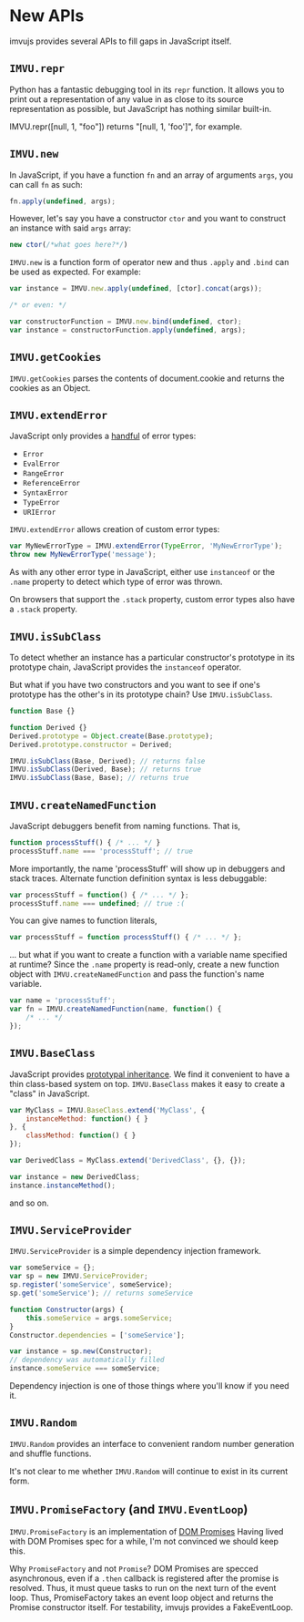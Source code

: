# New APIs

imvujs provides several APIs to fill gaps in JavaScript itself.

## `IMVU.repr`

Python has a fantastic debugging tool in its `repr` function.  It
allows you to print out a representation of any value in as close to
its source representation as possible, but JavaScript has nothing
similar built-in.

IMVU.repr([null, 1, "foo"]) returns "[null, 1, 'foo']", for example.

## `IMVU.new`

In JavaScript, if you have a function `fn` and an array of arguments
`args`, you can call `fn` as such:

```javascript
fn.apply(undefined, args);
```

However, let's say you have a constructor `ctor` and you want to
construct an instance with said `args` array:

```javascript
new ctor(/*what goes here?*/)
```

`IMVU.new` is a function form of operator new and thus `.apply` and
`.bind` can be used as expected.  For example:

```javascript
var instance = IMVU.new.apply(undefined, [ctor].concat(args));

/* or even: */

var constructorFunction = IMVU.new.bind(undefined, ctor);
var instance = constructorFunction.apply(undefined, args);
```

## `IMVU.getCookies`

`IMVU.getCookies` parses the contents of document.cookie and returns
the cookies as an Object.

## `IMVU.extendError`

JavaScript only provides a
[handful](https://developer.mozilla.org/en-US/docs/Web/JavaScript/Reference/Global_Objects/Error)
of error types:

* `Error`
* `EvalError`
* `RangeError`
* `ReferenceError`
* `SyntaxError`
* `TypeError`
* `URIError`

`IMVU.extendError` allows creation of custom error types:

```javascript
var MyNewErrorType = IMVU.extendError(TypeError, 'MyNewErrorType');
throw new MyNewErrorType('message');
```

As with any other error type in JavaScript, either use `instanceof` or
the `.name` property to detect which type of error was thrown.

On browsers that support the `.stack` property, custom error types
also have a `.stack` property.

## `IMVU.isSubClass`

To detect whether an instance has a particular constructor's prototype
in its prototype chain, JavaScript provides the `instanceof` operator.

But what if you have two constructors and you want to see if one's prototype has
the other's in its prototype chain?  Use `IMVU.isSubClass`.

```javascript
function Base {}

function Derived {}
Derived.prototype = Object.create(Base.prototype);
Derived.prototype.constructor = Derived;

IMVU.isSubClass(Base, Derived); // returns false
IMVU.isSubClass(Derived, Base); // returns true
IMVU.isSubClass(Base, Base); // returns true
```

## `IMVU.createNamedFunction`

JavaScript debuggers benefit from naming functions.  That is,

```javascript
function processStuff() { /* ... */ }
processStuff.name === 'processStuff'; // true
```

More importantly, the name 'processStuff' will show up in debuggers
and stack traces.  Alternate function definition syntax is less
debuggable:

```javascript
var processStuff = function() { /* ... */ };
processStuff.name === undefined; // true :(
```

You can give names to function literals,

```javascript
var processStuff = function processStuff() { /* ... */ };
```

... but what if you want to create a function with a variable name
specified at runtime?  Since the `.name` property is read-only, create
a new function object with `IMVU.createNamedFunction` and pass the
function's name variable.

```javascript
var name = 'processStuff';
var fn = IMVU.createNamedFunction(name, function() {
    /* ... */
});
```

## `IMVU.BaseClass`

JavaScript provides
[prototypal inheritance](http://javascript.crockford.com/prototypal.html).
We find it convenient to have a thin class-based system on top.
`IMVU.BaseClass` makes it easy to create a "class" in JavaScript.

```javascript
var MyClass = IMVU.BaseClass.extend('MyClass', {
    instanceMethod: function() { }
}, {
    classMethod: function() { }
});

var DerivedClass = MyClass.extend('DerivedClass', {}, {});

var instance = new DerivedClass;
instance.instanceMethod();
```

and so on.

## `IMVU.ServiceProvider`

`IMVU.ServiceProvider` is a simple dependency injection framework.

```javascript
var someService = {};
var sp = new IMVU.ServiceProvider;
sp.register('someService', someService);
sp.get('someService'); // returns someService

function Constructor(args) {
    this.someService = args.someService;
}
Constructor.dependencies = ['someService'];

var instance = sp.new(Constructor);
// dependency was automatically filled
instance.someService === someService;
```

Dependency injection is one of those things where you'll know if you
need it.

## `IMVU.Random`

`IMVU.Random` provides an interface to convenient random number
generation and shuffle functions.

It's not clear to me whether `IMVU.Random` will continue to exist in
its current form.

## `IMVU.PromiseFactory` (and `IMVU.EventLoop`)

`IMVU.PromiseFactory` is an implementation of
[DOM Promises](http://dom.spec.whatwg.org/#i-promise-you-an-introduction)
Having lived with DOM Promises spec for a while, I'm not convinced we
should keep this.

Why `PromiseFactory` and not `Promise`?  DOM Promises are specced
asynchronous, even if a `.then` callback is registered after the
promise is resolved.  Thus, it must queue tasks to run on the next
turn of the event loop.  Thus, PromiseFactory takes an event loop
object and returns the Promise constructor itself.  For testability,
imvujs provides a FakeEventLoop.
